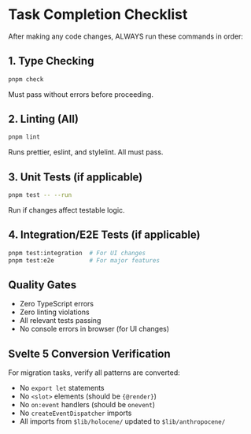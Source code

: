 # Task Completion Checklist

After making any code changes, ALWAYS run these commands in order:

## 1. Type Checking

```bash
pnpm check
```

Must pass without errors before proceeding.

## 2. Linting (All)

```bash
pnpm lint
```

Runs prettier, eslint, and stylelint. All must pass.

## 3. Unit Tests (if applicable)

```bash
pnpm test -- --run
```

Run if changes affect testable logic.

## 4. Integration/E2E Tests (if applicable)

```bash
pnpm test:integration  # For UI changes
pnpm test:e2e          # For major features
```

## Quality Gates

- Zero TypeScript errors
- Zero linting violations
- All relevant tests passing
- No console errors in browser (for UI changes)

## Svelte 5 Conversion Verification

For migration tasks, verify all patterns are converted:

- No `export let` statements
- No `<slot>` elements (should be `{@render}`)
- No `on:event` handlers (should be `onevent`)
- No `createEventDispatcher` imports
- All imports from `$lib/holocene/` updated to `$lib/anthropocene/`
